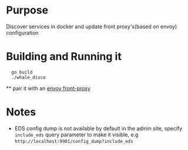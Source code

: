 # Purpose

Discover services in docker and update front proxy's(based on envoy) configuration

# Building and Running it

```
  go build 
  ./whale_disco 
```
** pair it with an [envoy front-proxy](sample/front-proxy) 

# Notes

- EDS config dump is not available by default in the admin site, specify `include_eds` query parameter to make it visible, e.g `http://localhost:9901/config_dump?include_eds`


